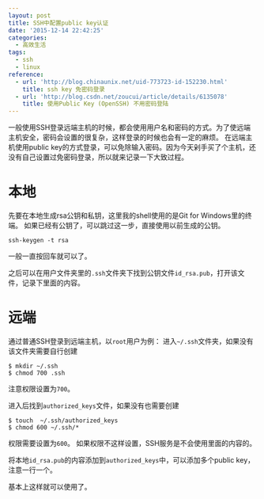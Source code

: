 ```yaml
---
layout: post
title: SSH中配置public key认证
date: '2015-12-14 22:42:25'
categories:
  - 高效生活
tags:
  - ssh
  - linux
reference:
  - url: 'http://blog.chinaunix.net/uid-773723-id-152230.html'
    title: ssh key 免密码登录
  - url: 'http://blog.csdn.net/zoucui/article/details/6135078'
    title: 使用Public Key (OpenSSH) 不用密码登陆
---
```


一般使用SSH登录远端主机的时候，都会使用用户名和密码的方式。为了使远端主机安全，密码会设置的很复杂，这样登录的时候也会有一定的麻烦。
在远端主机使用public key的方式登录，可以免除输入密码。因为今天剁手买了个主机，还没有自己设置过免密码登录，所以就来记录一下大致过程。

# 本地

先要在本地生成rsa公钥和私钥，这里我的shell使用的是Git for Windows里的终端。
如果已经有公钥了，可以跳过这一步，直接使用以前生成的公钥。

```
ssh-keygen -t rsa
```

一般一直按回车就可以了。

之后可以在用户文件夹里的`.ssh`文件夹下找到公钥文件`id_rsa.pub`，打开该文件，记录下里面的内容。

# 远端

通过普通SSH登录到远端主机，以`root`用户为例：
进入`~/.ssh`文件夹，如果没有该文件夹需要自行创建

```
$ mkdir ~/.ssh
$ chmod 700 .ssh
```

注意权限设置为`700`。

进入后找到`authorized_keys`文件，如果没有也需要创建

```
$ touch  ~/.ssh/authorized_keys
$ chmod 600 ~/.ssh/*
```

权限需要设置为`600`。
如果权限不这样设置，SSH服务是不会使用里面的内容的。

将本地`id_rsa.pub`的内容添加到`authorized_keys`中，可以添加多个public key，注意一行一个。

基本上这样就可以使用了。